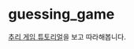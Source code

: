 # guessing_game

[추리 게임 튜토리얼](https://rinthel.github.io/rust-lang-book-ko/ch02-00-guessing-game-tutorial.html)을 보고 따라해봅니다.
